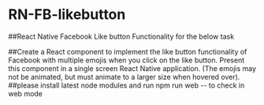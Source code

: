 # RN-FB-likebutton

##React Native Facebook Like button Functionality for the below task

##Create a React component to implement the like button functionality of Facebook with multiple emojis when you click on the like button.
  Present this component in a single screen React Native application. (The emojis may not be animated, but must animate to a larger size when hovered over). 
##please install latest node modules and run npm run web -- to check in web mode



